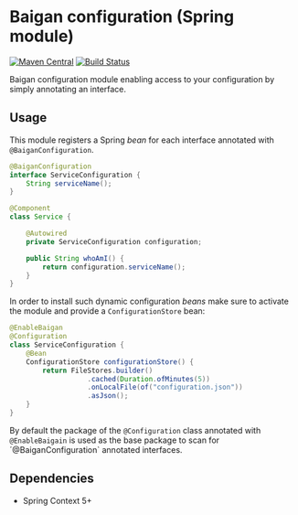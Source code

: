# Baigan configuration (Spring module)

[![Maven Central](https://img.shields.io/maven-central/v/org.zalando/baigan-config.svg)](https://maven-badges.herokuapp.com/maven-central/org.zalando/baigan-config)
[![Build Status](https://img.shields.io/travis/lukasniemeier-zalando/baigan-config/master.svg)](https://travis-ci.org/lukasniemeier-zalando/baigan-config)

Baigan configuration module enabling access to your configuration by simply annotating an interface.

## Usage

This module registers a Spring *bean* for each interface annotated with `@BaiganConfiguration`.

```java
@BaiganConfiguration
interface ServiceConfiguration {
    String serviceName();
}

@Component
class Service {

    @Autowired
    private ServiceConfiguration configuration;

    public String whoAmI() {
        return configuration.serviceName();
    }
}

```

In order to install such dynamic configuration *beans* make sure to activate the module and provide a `ConfigurationStore` bean:

```java
@EnableBaigan
@Configuration
class ServiceConfiguration {
    @Bean
    ConfigurationStore configurationStore() {
        return FileStores.builder()
                   .cached(Duration.ofMinutes(5))
                   .onLocalFile(of("configuration.json"))
                   .asJson();
    }
}
```

By default the package of the `@Configuration` class annotated with `@EnableBaigain` 
is used as the base package to scan for ´@BaiganConfiguration` annotated interfaces.

## Dependencies

* Spring Context 5+